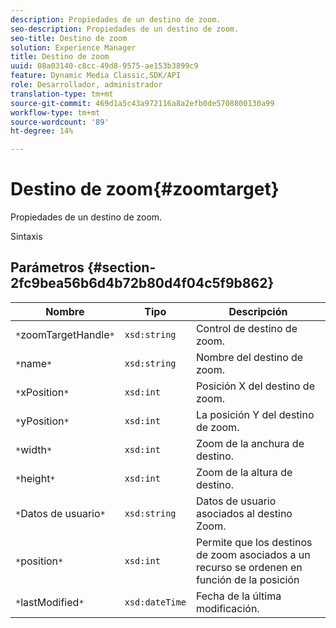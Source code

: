```yaml
---
description: Propiedades de un destino de zoom.
seo-description: Propiedades de un destino de zoom.
seo-title: Destino de zoom
solution: Experience Manager
title: Destino de zoom
uuid: 08a03140-c8cc-49d8-9575-ae153b3899c9
feature: Dynamic Media Classic,SDK/API
role: Desarrollador, administrador
translation-type: tm+mt
source-git-commit: 469d1a5c43a972116a8a2efb0de5708800130a99
workflow-type: tm+mt
source-wordcount: '89'
ht-degree: 14%

---
```



# Destino de zoom{#zoomtarget}

Propiedades de un destino de zoom.

Sintaxis

## Parámetros {#section-2fc9bea56b6d4b72b80d4f04c5f9b862}

| Nombre | Tipo | Descripción |
|---|---|---|
| `*`zoomTargetHandle`*` | `xsd:string` | Control de destino de zoom. |
| `*`name`*` | `xsd:string` | Nombre del destino de zoom. |
| `*`xPosition`*` | `xsd:int` | Posición X del destino de zoom. |
| `*`yPosition`*` | `xsd:int` | La posición Y del destino de zoom. |
| `*`width`*` | `xsd:int` | Zoom de la anchura de destino. |
| `*`height`*` | `xsd:int` | Zoom de la altura de destino. |
| `*`Datos de usuario`*` | `xsd:string` | Datos de usuario asociados al destino Zoom. |
| `*`position`*` | `xsd:int` | Permite que los destinos de zoom asociados a un recurso se ordenen en función de la posición |
| `*`lastModified`*` | `xsd:dateTime` | Fecha de la última modificación. |

